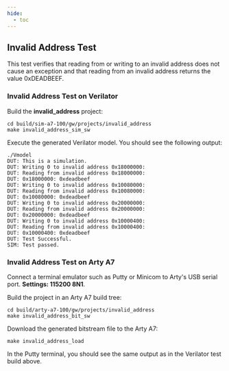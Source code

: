 ```yaml
---
hide:
  - toc
---
```


## Invalid Address Test

This test verifies that reading from or writing to an invalid address does not cause an exception and that reading from an invalid address returns the value 0xDEADBEEF.

### Invalid Address Test on Verilator

Build the **invalid_address** project:

```
cd build/sim-a7-100/gw/projects/invalid_address
make invalid_address_sim_sw
```

Execute the generated Verilator model. You should see the following output:

```
./Vmodel
DUT: This is a simulation.
DUT: Writing 0 to invalid address 0x18000000:
DUT: Reading from invalid address 0x18000000:
DUT: 0x18000000: 0xdeadbeef
DUT: Writing 0 to invalid address 0x10080000:
DUT: Reading from invalid address 0x10080000:
DUT: 0x10080000: 0xdeadbeef
DUT: Writing 0 to invalid address 0x20000000:
DUT: Reading from invalid address 0x20000000:
DUT: 0x20000000: 0xdeadbeef
DUT: Writing 0 to invalid address 0x10000400:
DUT: Reading from invalid address 0x10000400:
DUT: 0x10000400: 0xdeadbeef
DUT: Test Successful.
SIM: Test passed.
```

### Invalid Address Test on Arty A7

Connect a terminal emulator such as Putty or Minicom to Arty's USB serial port. **Settings: 115200 8N1**.

Build the project in an Arty A7 build tree:

```
cd build/arty-a7-100/gw/projects/invalid_address
make invalid_address_bit_sw
```

Download the generated bitstream file to the Arty A7:

```
make invalid_address_load
```

In the Putty terminal, you should see the same output as in the Verilator test build above.
